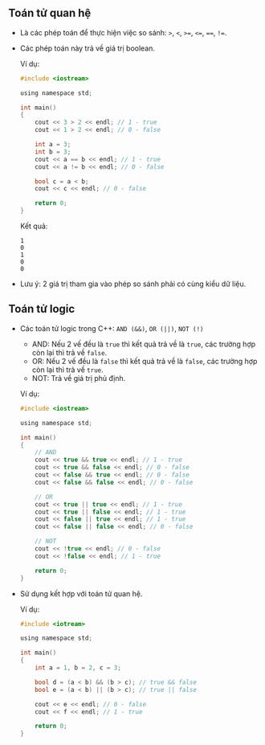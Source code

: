 ##  Toán tử quan hệ
- Là các phép toán để thực hiện việc so sánh: `>`, `<`, `>=`, `<=`, `==`, `!=`.
- Các phép toán này trả về giá trị boolean.

    Ví dụ:
    ```c
    #include <iostream>

    using namespace std;

    int main()
    {
        cout << 3 > 2 << endl; // 1 - true
        cout << 1 > 2 << endl; // 0 - false

        int a = 3;
        int b = 3;
        cout << a == b << endl; // 1 - true
        cout << a != b << endl; // 0 - false

        bool c = a < b;
        cout << c << endl; // 0 - false

        return 0;
    }
    ```
    Kết quả:
    ```
    1
    0
    1
    0
    0
    ```
- Lưu ý: 2 giá trị tham gia vào phép so sánh phải có cùng kiểu dữ liệu.

##  Toán tử logic
-  Các toán tử logic trong C++: `AND (&&)`, `OR (||)`, `NOT (!)`
    - AND: Nếu 2 vế đều là `true` thì kết quả trả về là `true`, các trường hợp còn lại thì trả về `false`.
    - OR: Nếu 2 vế đều là `false` thì kết quả trả về là `false`, các trường hợp còn lại thì trả về `true`.
    - NOT: Trả về giá trị phủ định.

    Ví dụ:
    ```c
    #include <iostream>

    using namespace std;

    int main()
    {
        // AND
        cout << true && true << endl; // 1 - true
        cout << true && false << endl; // 0 - false
        cout << false && true << endl; // 0 - false
        cout << false && false << endl; // 0 - false

        // OR
        cout << true || true << endl; // 1 - true
        cout << true || false << endl; // 1 - true
        cout << false || true << endl; // 1 - true
        cout << false || false << endl; // 0 - false

        // NOT
        cout << !true << endl; // 0 - false
        cout << !false << endl; // 1 - true

        return 0;
    }
    ```
- Sử dụng kết hợp với toán tử quan hệ.

    Ví dụ:
    ```c
    #include <iotream>

    using namespace std;

    int main()
    {
        int a = 1, b = 2, c = 3;

        bool d = (a < b) && (b > c); // true && false
        bool e = (a < b) || (b > c); // true || false

        cout << e << endl; // 0 - false
        cout << f << endl; // 1 - true

        return 0;
    }
    ```
